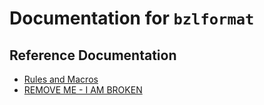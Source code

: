 # Documentation for `bzlformat`

## Reference Documentation
- [Rules and Macros](/doc/bzlformat/rules_and_macros_overview.md)
- [REMOVE ME - I AM BROKEN](/doc/rules_and_macros_overview.md)
